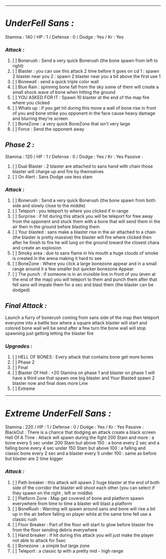 __________________________________________________________________________
# ***UnderFell Sans :***
Stamina : 140 / HP : 1 / Defense : 0 / Dodge : Yes / Kr : Yes
### ***Attack :***
1. [ ] Bonerush : Send a very quick Bonerush (the bone spawn from left to right)
2. [ ] Blaster : you can use this attack 2 time before it goes on cd
       1 : spawn 2 blaster near you 
       2 : spawn 2 blaster near you a bit above the first use 1
3. [ ] Bonewall : send a quick triple color wall 
4. [ ] Blue Rain : spinning bone fall from the sky some of them will create a small shock wave of bone when hitting the ground
5. [ ] YOU ASKED FOR IT : Spawn 10 blaster at the end of the map fire where you clicked
6. [ ] Whats up : if you get hit during this move a wall of bone rise in front of you and bone strike you opponent in the face cause heavy damage and blurring they're screen
7. [ ] BoneZone : a very quick BoneZone that isn't very large
8. [ ] Force : Send the opponent away
## ***Phase 2 :***
Stamina : 120 / HP : 1 / Defense : 0 / Dodge : Yes / Kr : Yes
Passive : 
1. [ ] Dual Blaster : 2 blaster are attached to sans hand with chain those blaster will charge up and fire by themselves 
2. [ ] On Alert : Sans Dodge use less stam
### ***Attack :***
1. [ ] Bonerush : Send a very quick Bonerush (the bone spawn from both side and slowly close to the middle)
2. [ ] Teleport : you teleport to where you clicked if in range
3. [ ] Surprise : if hit during this attack you will be teleport for free away from the opponent and stuck them with a bone that will send them in the air then in the ground before blasting them
4. [ ] Your blasted : sans make a blaster rise in the air attached to a chain (the blaster is pretty massive) the blaster will fire where clicked then after he finish to fire he will lung on the ground toward the closest chara and create an explosion
5. [ ] Smoky area : due to sans flame in his mouth a huge clouds of smoke is created in the arena making it hard to see
6. [ ] BoneZone : Where you click a large bonezone appear and in a small range around it a few smaller but quicker bonezone Appear
7. [ ] The punch : if someone is in an invisible line in front of you (even at the end of the map) you will teleport to them and punch them after that fell sans will impale them for a sec and blast them (the blaster can be dodged)
## ***Final Attack :***
Launch a furry of bonerush coming from sans side of the map then teleport everyone into a battle box where a square attack blaster will start and colored bone wall will be send after a few turn the bone wall will stop spawning just getting letting the blaster fire
### ***Upgrades :***
1. [ ] HELL OF BONES : Every attack that contains bone get more bones
2. [ ] Phase 2 
3. [ ] Final
4. [ ] Blaster Of Hell : +20 Stamina on phase 1 and blaster on phase 1 will have a third use that spawn one big blaster  and Your Blasted spawn 2 blaster now and final does more Line
5. [ ] Extreme
__________________________________________________________________________
# ***Extreme UnderFell Sans :***
Stamina : 220 / HP : 1 / Defense : 0 / Dodge : Yes / Kr : Yes
Passive : 
	BlackOut : There is a chance that dodging an attack create a black screen 
	Hell Of A Time : Attack will spawn during the fight
		200 Stam and more : a bone every 5 sec 
		under 200 Stam but above 150 : a bone every 2 sec and a falling bone every 4 sec
		under 150 Stam but above 100 : a falling and classic bone every 2 sec and a blaster every 5
		under 100 : same as before but blaster are 2 time bigger 
### ***Attack :***
1. [ ] Path breaker : this attack will spawn 2 huge blaster at the end of both side of the corridor the blaster will shoot each other (you can select if they spawn on the right , left or middle)
2. [ ] Platform Zone : Map get covered of bone and platform spawn everywhere from time to time a blaster will blast a platform 
3. [ ] BoneRush : Warning will spawn around sans and bone will rise a bit up in the air before falling on player while at the same time fell use a classic rush
4. [ ] Floor Breaker : Part of the floor will start to glow before blaster fire from the floor sending debris everywhere 
5. [ ] Hand breaker : if hit during this attack you will just make the player not able to attack for 5sec
6. [ ] Bonezone : a simple but large zone 
7. [ ] Teleport : a classic tp with a pretty mid - high range
